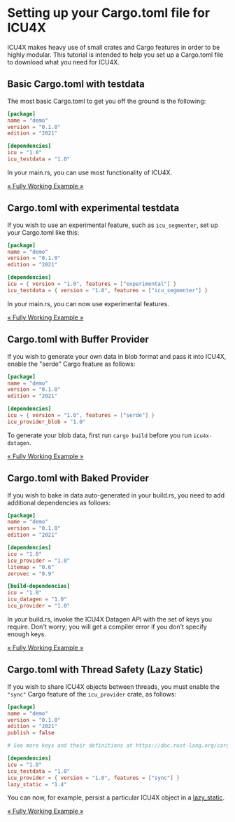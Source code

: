 # Setting up your Cargo.toml file for ICU4X

ICU4X makes heavy use of small crates and Cargo features in order to be highly modular. This tutorial is intended to help you set up a Cargo.toml file to download what you need for ICU4X.

## Basic Cargo.toml with testdata

The most basic Cargo.toml to get you off the ground is the following:

```toml
[package]
name = "demo"
version = "0.1.0"
edition = "2021"

[dependencies]
icu = "1.0"
icu_testdata = "1.0"
```

In your main.rs, you can use most functionality of ICU4X.

[« Fully Working Example »](./cargo_tests/testdata)

## Cargo.toml with experimental testdata

If you wish to use an experimental feature, such as `icu_segmenter`, set up your Cargo.toml like this:

```toml
[package]
name = "demo"
version = "0.1.0"
edition = "2021"

[dependencies]
icu = { version = "1.0", features = ["experimental"] }
icu_testdata = { version = "1.0", features = ["icu_segmenter"] }
```

In your main.rs, you can now use experimental features.

[« Fully Working Example »](./cargo_tests/experimental)

## Cargo.toml with Buffer Provider

If you wish to generate your own data in blob format and pass it into ICU4X, enable the "serde" Cargo feature as follows:

```toml
[package]
name = "demo"
version = "0.1.0"
edition = "2021"

[dependencies]
icu = { version = "1.0", features = ["serde"] }
icu_provider_blob = "1.0"
```

To generate your blob data, first run `cargo build` before you run `icu4x-datagen`.

[« Fully Working Example »](./cargo_tests/buffer)

## Cargo.toml with Baked Provider

If you wish to bake in data auto-generated in your build.rs, you need to add additional dependencies as follows:

```toml
[package]
name = "demo"
version = "0.1.0"
edition = "2021"

[dependencies]
icu = "1.0"
icu_provider = "1.0"
litemap = "0.6"
zerovec = "0.9"

[build-dependencies]
icu = "1.0"
icu_datagen = "1.0"
icu_provider = "1.0"
```

In your build.rs, invoke the ICU4X Datagen API with the set of keys you require. Don't worry; you will get a compiler error if you don't specify enough keys.

[« Fully Working Example »](./cargo_tests/baked)

## Cargo.toml with Thread Safety (Lazy Static)

If you wish to share ICU4X objects between threads, you must enable the `"sync"` Cargo feature of the `icu_provider` crate, as follows:

```toml
[package]
name = "demo"
version = "0.1.0"
edition = "2021"
publish = false

# See more keys and their definitions at https://doc.rust-lang.org/cargo/reference/manifest.html

[dependencies]
icu = "1.0"
icu_testdata = "1.0"
icu_provider = { version = "1.0", features = ["sync"] }
lazy_static = "1.4"
```

You can now, for example, persist a particular ICU4X object in a [lazy_static](https://docs.rs/lazy_static/latest/lazy_static/).

[« Fully Working Example »](./cargo_tests/lazy_static)
